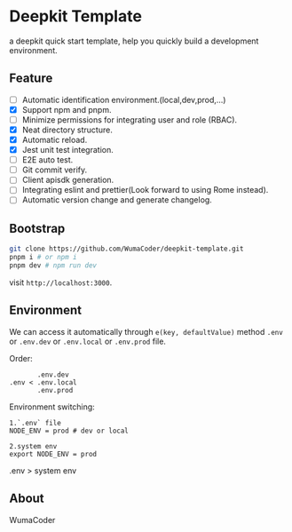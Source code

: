 # Deepkit Template

a deepkit quick start template, help you quickly build a development environment.

## Feature

- [ ] Automatic identification environment.(local,dev,prod,...)
- [x] Support npm and pnpm.
- [ ] Minimize permissions for integrating user and role (RBAC).
- [x] Neat directory structure.
- [x] Automatic reload.
- [x] Jest unit test integration.
- [ ] E2E auto test.
- [ ] Git commit verify.
- [ ] Client apisdk generation.
- [ ] Integrating eslint and prettier(Look forward to using Rome instead).
- [ ] Automatic version change and generate changelog.

## Bootstrap

```bash
git clone https://github.com/WumaCoder/deepkit-template.git
pnpm i # or npm i
pnpm dev # npm run dev
```

visit `http://localhost:3000`.

## Environment

We can access it automatically through `e(key, defaultValue)` method `.env `or `.env.dev` or `.env.local` or `.env.prod` file.

Order:

```
       .env.dev
.env < .env.local
       .env.prod
```

Environment switching:

```
1.`.env` file
NODE_ENV = prod # dev or local

2.system env
export NODE_ENV = prod
```

.env > system env

## About

WumaCoder
